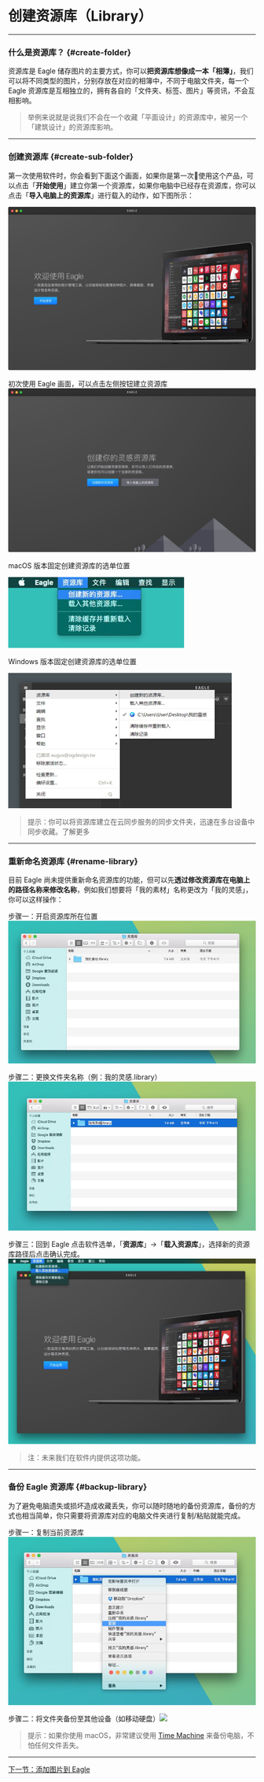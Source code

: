 # 创建资源库（Library）

---

### 什么是资源库？ {#create-folder}

资源库是 Eagle 储存图片的主要方式，你可以**把资源库想像成一本「相簿」**，我们可以将不同类型的图片，分别存放在对应的相簿中，不同于电脑文件夹，每一个 Eagle 资源库是互相独立的，拥有各自的「文件夹、标签、图片」等资讯，不会互相影响。

> 举例来说就是说我们不会在一个收藏「平面设计」的资源库中，被另一个「建筑设计」的资源库影响。

---

### 创建资源库 {#create-sub-folder}

第一次使用软件时，你会看到下面这个画面，如果你是第一次使用这个产品，可以点击「**开始使用**」建立你第一个资源库，如果你电脑中已经存在资源库，你可以点击「**导入电脑上的资源库**」进行载入的动作，如下图所示：

![](/assets/eagle-welcom.png)

初次使用 Eagle 画面，可以点击左侧按钮建立资源库![](/assets/eagle-welcome-library.png)

macOS 版本固定创建资源库的选单位置

![](/assets/eagle-menu-create-library.png)

Windows 版本固定创建资源库的选单位置

![](/assets/import-library-win.png)

> 提示：你可以将资源库建立在云同步服务的同步文件夹，迅速在多台设备中同步收藏。了解更多

---

### 重新命名资源库 {#rename-library}

目前 Eagle 尚未提供重新命名资源库的功能，但可以先**透过修改资源库在电脑上的路径名称来修改名称**，例如我们想要将「我的素材」名称更改为「我的灵感」，你可以这样操作：

步骤一：开启资源库所在位置![](/assets/rename-library-part-1.png)

步骤二：更换文件夹名称（例：我的灵感.library）![](/assets/rename-library-part2.png)

步骤三：回到 Eagle 点击软件选单，「**资源库**」→「**载入资源库**」，选择新的资源库路径后点击确认完成。![](/assets/rename-library-part3.png)

> 注：未来我们在软件内提供这项功能。

---

### 备份 Eagle 资源库 {#backup-library}

为了避免电脑遗失或损坏造成收藏丢失，你可以随时随地的备份资源库，备份的方式也相当简单，你只需要将资源库对应的电脑文件夹进行复制/粘贴就能完成。

步骤一：复制当前资源库![](/assets/backup-library-step1.png)

步骤二：将文件夹备份至其他设备（如移动硬盘）![](blob:https://www.gitbook.com/26c1f365-7129-4c6b-a230-53bf683da481)

> 提示：如果你使用 macOS，非常建议使用 [Time Machine](https://support.apple.com/zh-cn/HT201250 "使用 Time Machine 进行备份") 来备份电脑，不怕任何文件丢失。

---

[下一节：添加图片到 Eagle](/add-images.md)

